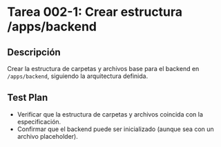 # Tarea 002-1: Crear estructura /apps/backend

## Descripción

Crear la estructura de carpetas y archivos base para el backend en `/apps/backend`, siguiendo la arquitectura definida.

## Test Plan

- Verificar que la estructura de carpetas y archivos coincida con la especificación.
- Confirmar que el backend puede ser inicializado (aunque sea con un archivo placeholder).
